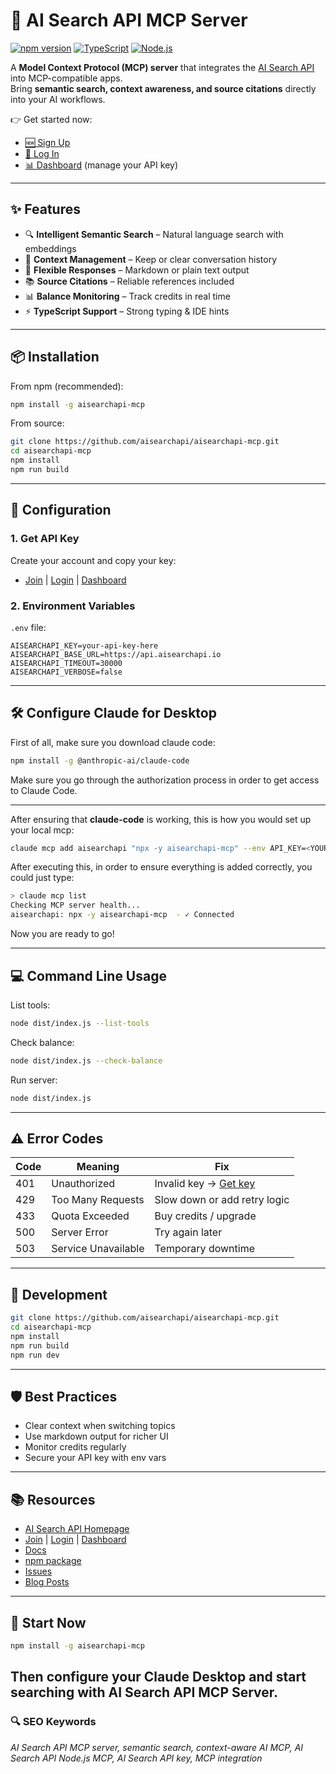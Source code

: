 # 🤖 AI Search API MCP Server

[![npm version](https://badge.fury.io/js/aisearchapi-mcp.svg)](https://www.npmjs.com/package/aisearchapi-mcp)
[![TypeScript](https://img.shields.io/badge/%3C%2F%3E-TypeScript-%230074c1.svg)](http://www.typescriptlang.org/)
[![Node.js](https://img.shields.io/badge/Node.js-18%2B-339933.svg?logo=node.js&logoColor=white)](https://nodejs.org/)

A **Model Context Protocol (MCP) server** that integrates the [AI Search API](https://aisearchapi.io/) into MCP-compatible apps.  
Bring **semantic search, context awareness, and source citations** directly into your AI workflows.

👉 Get started now:  
- [🆕 Sign Up](https://app.aisearchapi.io/join)  
- [🔑 Log In](https://app.aisearchapi.io/login)  
- [📊 Dashboard](https://app.aisearchapi.io/dashboard) (manage your API key)  

---

## ✨ Features

- 🔍 **Intelligent Semantic Search** – Natural language search with embeddings  
- 💬 **Context Management** – Keep or clear conversation history  
- 📝 **Flexible Responses** – Markdown or plain text output  
- 📚 **Source Citations** – Reliable references included  
- 📊 **Balance Monitoring** – Track credits in real time  
- ⚡ **TypeScript Support** – Strong typing & IDE hints  

---

## 📦 Installation

From npm (recommended):  
```bash
npm install -g aisearchapi-mcp
```

From source:  
```bash
git clone https://github.com/aisearchapi/aisearchapi-mcp.git
cd aisearchapi-mcp
npm install
npm run build
```

---

## 🔑 Configuration

### 1. Get API Key  
Create your account and copy your key:  
- [Join](https://app.aisearchapi.io/join) | [Login](https://app.aisearchapi.io/login) | [Dashboard](https://app.aisearchapi.io/dashboard)

### 2. Environment Variables  
`.env` file:  
```env
AISEARCHAPI_KEY=your-api-key-here
AISEARCHAPI_BASE_URL=https://api.aisearchapi.io
AISEARCHAPI_TIMEOUT=30000
AISEARCHAPI_VERBOSE=false
```
---

## 🛠️ Configure Claude for Desktop
First of all, make sure you download claude code:
```bash
npm install -g @anthropic-ai/claude-code
```

Make sure you go through the authorization process in order to get access to Claude Code.

---
After ensuring that **claude-code** is working, this is how you would set up your local mcp:
```bash
claude mcp add aisearchapi "npx -y aisearchapi-mcp" --env API_KEY=<YOUR-API-KEY>
```
After executing this, in order to ensure everything is added correctly, you could just type:
```bash
> claude mcp list                                                                                 
Checking MCP server health...
aisearchapi: npx -y aisearchapi-mcp  - ✓ Connected
```
Now you are ready to go!

---

## 💻 Command Line Usage

List tools:  
```bash
node dist/index.js --list-tools
```

Check balance:  
```bash
node dist/index.js --check-balance
```

Run server:  
```bash
node dist/index.js
```

---

## ⚠️ Error Codes

| Code | Meaning | Fix |
|------|---------|-----|
| 401 | Unauthorized | Invalid key → [Get key](https://app.aisearchapi.io/dashboard) |
| 429 | Too Many Requests | Slow down or add retry logic |
| 433 | Quota Exceeded | Buy credits / upgrade |
| 500 | Server Error | Try again later |
| 503 | Service Unavailable | Temporary downtime |

---

## 🔧 Development

```bash
git clone https://github.com/aisearchapi/aisearchapi-mcp.git
cd aisearchapi-mcp
npm install
npm run build
npm run dev
```

---

## 🛡️ Best Practices

- Clear context when switching topics  
- Use markdown output for richer UI  
- Monitor credits regularly  
- Secure your API key with env vars  

---

## 📚 Resources

- [AI Search API Homepage](https://aisearchapi.io/)  
- [Join](https://app.aisearchapi.io/join) | [Login](https://app.aisearchapi.io/login) | [Dashboard](https://app.aisearchapi.io/dashboard)  
- [Docs](https://docs.aisearchapi.io/)  
- [npm package](https://www.npmjs.com/package/aisearchapi-mcp)  
- [Issues](https://github.com/aisearchapi/aisearchapi-mcp/issues)  
- [Blog Posts](https://aisearchapi.io/blog/)

---

## 🎉 Start Now

```bash
npm install -g aisearchapi-mcp
```
Then configure your Claude Desktop and start searching with **AI Search API MCP Server**.  
---

### 🔍 SEO Keywords  
*AI Search API MCP server, semantic search, context-aware AI MCP, AI Search API Node.js MCP, AI Search API key, MCP integration*
